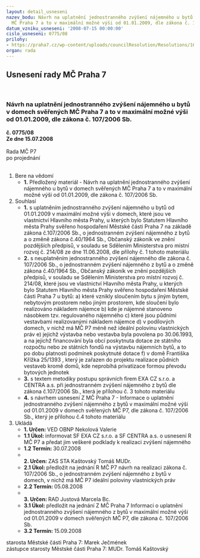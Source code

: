 ```yaml
---
layout: detail_usneseni
nazev_bodu: Návrh na uplatnění jednostranného zvýšení nájemného u bytů v domech svěřených
  MČ Praha 7 a to v maximální možné výši od 01.01.2009, dle zákona č. 107/2006 Sb.
datum_vzniku_usneseni: '2008-07-15 00:00:00'
cislo_usneseni: 0775/08
prilohy:
- https://praha7.cz/wp-content/uploads/councilResolution/Resolutions/16998/29-zv%c3%bd%c5%a1en%c3%ad_n%c3%a1jemn%c3%a9ho_2009_z1.doc
organ: rada
---
```

<div id="ucUsn_pList" class="usn">
	<span><h2>Usnesení rady MČ Praha 7 </h2>
<br></span><div class="standBody">
<span><h3>Návrh na uplatnění jednostranného zvýšení nájemného u bytů v domech svěřených MČ Praha 7 a to v maximální možné výši od 01.01.2009, dle zákona č. 107/2006 Sb.</h3></span><div class="center">
		<strong>č. 0775/08</strong><br>
	</div>
<div class="center">
		<strong>Ze dne 15.07.2008</strong><br><br>
	</div>Rada MČ P7<br> po projednání<br><br><ol>
<li>Bere na vědomí<ul><li>
<strong>1.</strong> Předložený materiál - Návrh na uplatnění jednostranného zvýšení nájemného u bytů v domech svěřených MČ Praha 7 a to v maximální možné výši od 01.01.2009, dle zákona č. 107/2006 Sb.</li></ul>
</li>
<li>Souhlasí<ul>
<li>
<strong>1.</strong> s uplatněním jednostranného zvýšení nájemného u bytů od 01.01.2009 v maximální možné výši v domech, které jsou ve vlastnictví Hlavního města Prahy, u kterých bylo Statutem Hlavního města Prahy svěřeno hospodaření Městské části Praha 7 na základě zákona č.107/2006 Sb., o jednostranném zvýšení nájemného z bytů a o změně zákona č.40/1964 Sb., Občanský zákoník ve znění pozdějších předpisů, v souladu se Sdělením Ministerstva pro místní rozvoj č. 214/08 ze dne 11.06.2008, dle přílohy č. 1 tohoto materiálu    </li>
<li>
<strong>2.</strong> s neuplatněním jednostranného zvýšení nájemného dle zákona č. 107/2006 Sb., o jednostranném zvýšení nájemného z bytů a o změně zákona č.40/1964 Sb., Občanský zákoník ve znění pozdějších předpisů, v souladu se Sdělením Ministerstva pro místní rozvoj č. 214/08, které jsou ve vlastnictví Hlavního města Prahy, u kterých bylo Statutem Hlavního města Prahy svěřeno hospodaření Městské části Praha 7 u bytů:                                                                                                                                                                          a) které vznikly sloučením bytu s jiným bytem, nebytovým prostorem nebo jiným prostorem, kde sloučení bylo realizováno nákladem nájemce                                        b) kde je nájemné stanoveno násobkem tzv. regulovaného nájemného                           c) které jsou půdními vestavbami realizovanými nákladem nájemce                                                                                                               d)  v podílových domech, v nichž má MČ P7 méně než ideální polovinu vlastnických práv                                                                                                       e) jejichž výstavba nebo vestavba byla povolena po 30.06.1993, a na jejichž financování byla obcí poskytnuta dotace ze státního rozpočtu nebo ze státních  fondů na výstavbu nájemních bytů, a to po dobu platnosti podmínek poskytnuté dotace                                                                                                                        f) v domě Františka Křížka 25/1393 , který je zařazen do projektu realizace půdních vestaveb kromě domů, kde neprobíhá privatizace formou převodu bytových jednotek</li>
<li>
<strong>3.</strong> s textem metodiky postupu správních firem EXA CZ s.r.o. a CENTRA a.s. při jednostranném zvýšení nájemného z bytů dle zákona č.107/2006 Sb., která je přílohou č. 3 tohoto materiálu </li>
<li>
<strong>4.</strong> s návrhem usnesení Z MČ Praha 7 - Informace o uplatnění  jednostranného zvýšení nájemného z bytů v maximální možné výši od 01.01.2009 v domech svěřených MČ P7, dle zákona č. 107/2006 Sb., který je přílohou č.4  tohoto materiálu</li>
</ul>
</li>
<li>Ukládá<ul>
<li>
<strong>1. Určen: </strong>VED OBNP Nekolová Valerie</li>
<li>
<strong>1.1 Úkol: </strong>informovat SF EXA CZ s.r.o. a SF CENTRA a.s. o usnesení R MČ P7 a předat jim veškeré podklady k realizaci zvýšení nájemného </li>
<li>
<strong>1.2 Termín: </strong>30.07.2008</li>
<li>
<strong><br>2. Určen: </strong>ZAS STA Kaštovský Tomáš MUDr.</li>
<li>
<strong>2.1 Úkol: </strong>předložit na jednání R MČ P7 návrh na realizaci zákona č. 107/2006 Sb., o jednostranném zvýšení nájemného z bytů v domech, v nichž má MČ P7 ideální poloviny vlastnických práv </li>
<li>
<strong>2.2 Termín: </strong>05.08.2008</li>
<li>
<strong><br>3. Určen: </strong>RAD Justová Marcela Bc.</li>
<li>
<strong>3.1 Úkol: </strong>předložit na jednání Z MČ Praha 7 Informaci o uplatnění  jednostranného zvýšení nájemného z bytů v maximální možné  výši od 01.01.2009 v domech svěřených MČ P7, dle zákona č. 107/2006 Sb. </li>
<li>
<strong>3.2 Termín: </strong>15.09.2008</li>
</ul>
</li>
</ol>starosta Městské části Praha 7: Marek Ječmének<br>zástupce starosty Městské části Praha 7: MUDr. Tomáš Kaštovský 
</div>
</div>